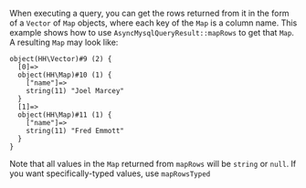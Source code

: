 When executing a query, you can get the rows returned from it in the form of a `Vector` of `Map` objects, where each key of the `Map` is a column name. This example shows how to use `AsyncMysqlQueryResult::mapRows` to get that `Map`. A resulting `Map` may look like:

```
object(HH\Vector)#9 (2) {
  [0]=>
  object(HH\Map)#10 (1) {
    ["name"]=>
    string(11) "Joel Marcey"
  }
  [1]=>
  object(HH\Map)#11 (1) {
    ["name"]=>
    string(11) "Fred Emmott"
  }
}
```

Note that all values in the `Map` returned from `mapRows` will be `string` or `null`. If you want specifically-typed values, use `mapRowsTyped`
